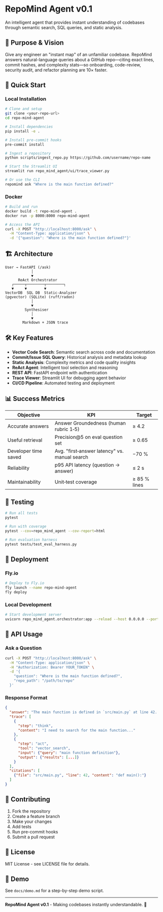 # RepoMind Agent v0.1

An intelligent agent that provides instant understanding of codebases through semantic search, SQL queries, and static analysis.

## 🎯 Purpose & Vision

Give any engineer an "instant map" of an unfamiliar codebase. RepoMind answers natural-language queries about a GitHub repo—citing exact lines, commit hashes, and complexity stats—so onboarding, code-review, security audit, and refactor planning are 10× faster.

## 🚀 Quick Start

### Local Installation

```bash
# Clone and setup
git clone <your-repo-url>
cd repo-mind-agent

# Install dependencies
pip install -e .

# Install pre-commit hooks
pre-commit install

# Ingest a repository
python scripts/ingest_repo.py https://github.com/username/repo-name

# Start the Streamlit UI
streamlit run repo_mind_agent/ui/trace_viewer.py

# Or use the CLI
repomind ask "Where is the main function defined?"
```

### Docker

```bash
# Build and run
docker build -t repo-mind-agent .
docker run -p 8000:8000 repo-mind-agent

# Access the API
curl -X POST "http://localhost:8000/ask" \
  -H "Content-Type: application/json" \
  -d '{"question": "Where is the main function defined?"}'
```

## 🏗 Architecture

```
User → FastAPI (/ask)
            │
            ▼
      ReAct Orchestrator
   ┌─────┬────────┬────────┐
   ▼     ▼        ▼
VectorDB  SQL DB  Static‑Analyzer
(pgvector) (SQLite) (ruff/radon)
            │
            ▼
         Synthesiser
            │
            ▼
        Markdown + JSON trace
```

## 🛠 Key Features

- **Vector Code Search**: Semantic search across code and documentation
- **Commit/Issue SQL Query**: Historical analysis and metadata lookup
- **Static Analysis**: Complexity metrics and code quality insights
- **ReAct Agent**: Intelligent tool selection and reasoning
- **REST API**: FastAPI endpoint with authentication
- **Trace Viewer**: Streamlit UI for debugging agent behavior
- **CI/CD Pipeline**: Automated testing and deployment

## 📊 Success Metrics

| Objective            | KPI                                           | Target       |
| -------------------- | --------------------------------------------- | ------------ |
| Accurate answers     | Answer Groundedness (human rubric 1‑5)        | ≥ 4.2        |
| Useful retrieval     | Precision@5 on eval question set             | ≥ 0.65       |
| Developer time saved | Avg. "first‑answer latency" vs. manual search | −70 %        |
| Reliability          | p95 API latency (question → answer)           | ≤ 2 s        |
| Maintainability      | Unit‑test coverage                            | ≥ 85 % lines |

## 🧪 Testing

```bash
# Run all tests
pytest

# Run with coverage
pytest --cov=repo_mind_agent --cov-report=html

# Run evaluation harness
pytest tests/test_eval_harness.py
```

## 🚀 Deployment

### Fly.io

```bash
# Deploy to Fly.io
fly launch --name repo-mind-agent
fly deploy
```

### Local Development

```bash
# Start development server
uvicorn repo_mind_agent.orchestrator:app --reload --host 0.0.0.0 --port 8000
```

## 📝 API Usage

### Ask a Question

```bash
curl -X POST "http://localhost:8000/ask" \
  -H "Content-Type: application/json" \
  -H "Authorization: Bearer YOUR_TOKEN" \
  -d '{
    "question": "Where is the main function defined?",
    "repo_path": "/path/to/repo"
  }'
```

### Response Format

```json
{
  "answer": "The main function is defined in `src/main.py` at line 42...",
  "trace": [
    {
      "step": "think",
      "content": "I need to search for the main function..."
    },
    {
      "step": "act",
      "tool": "vector_search",
      "input": {"query": "main function definition"},
      "output": {"results": [...]}
    }
  ],
  "citations": [
    {"file": "src/main.py", "line": 42, "content": "def main():"}
  ]
}
```

## 🤝 Contributing

1. Fork the repository
2. Create a feature branch
3. Make your changes
4. Add tests
5. Run pre-commit hooks
6. Submit a pull request

## 📄 License

MIT License - see LICENSE file for details.

## 🎥 Demo

See `docs/demo.md` for a step-by-step demo script.

---

**RepoMind Agent v0.1** - Making codebases instantly understandable. 🚀 